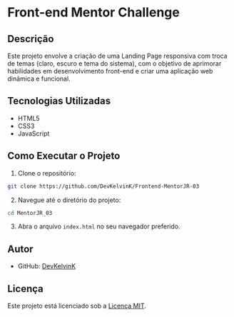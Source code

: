 # Front-end Mentor Challenge

## Descrição

Este projeto envolve a criação de uma Landing Page responsiva com troca de temas (claro, escuro e tema do sistema), com o objetivo de aprimorar habilidades em desenvolvimento front-end e criar uma aplicação web dinâmica e funcional.

## Tecnologias Utilizadas

- HTML5
- CSS3
- JavaScript

## Como Executar o Projeto
1. Clone o repositório:
  ```bash
  git clone https://github.com/DevKelvinK/Frontend-MentorJR-03
  ```
2. Navegue até o diretório do projeto:
  ```bash
  cd MentorJR_03
  ```
3. Abra o arquivo `index.html` no seu navegador preferido.

## Autor

- GitHub: [DevKelvinK](https://github.com/DevKelvinK)

## Licença

Este projeto está licenciado sob a [Licença MIT](https://opensource.org/license/mit).
